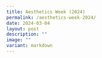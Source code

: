 ```yaml
---
title: Aesthetics Week (2024)
permalink: /aesthetics-week-2024/
date: 2024-03-04
layout: post
description: ""
image: ""
variant: markdown
---
```

